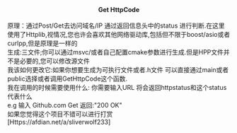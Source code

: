 <div align='center'><strong> Get HttpCode </strong></div> <br>
原理：通过Post/Get去访问域名/IP 通过返回信息头中的status 进行判断.在这里使用了Httplib,视情况,您也许会喜欢其他网络驱动库,包括但不限于boost/asio或者curlpp,但是原理是一样的<br>
生成:三文件;你可以通过msvc/或者自己配置cmake参数进行生成.但是HPP文件并不是必要的,您可以修改源文件<br>
我该如何更改它:如果你想要生成为可执行文件或者.h文件 可以直接通过main或者public选择或者调用GetHttpCode这个函数.<br>
我在调用的时候需要使用什么: 你需要输入URL 将会返回httpstatus和这个status代表什么<br>
e.g 输入 Github.com Get 返回:"200 OK"<br>
如果您觉得这个项目不错可以进行打赏<br>
[Https://afdian.net/a/sliverwolf233]
